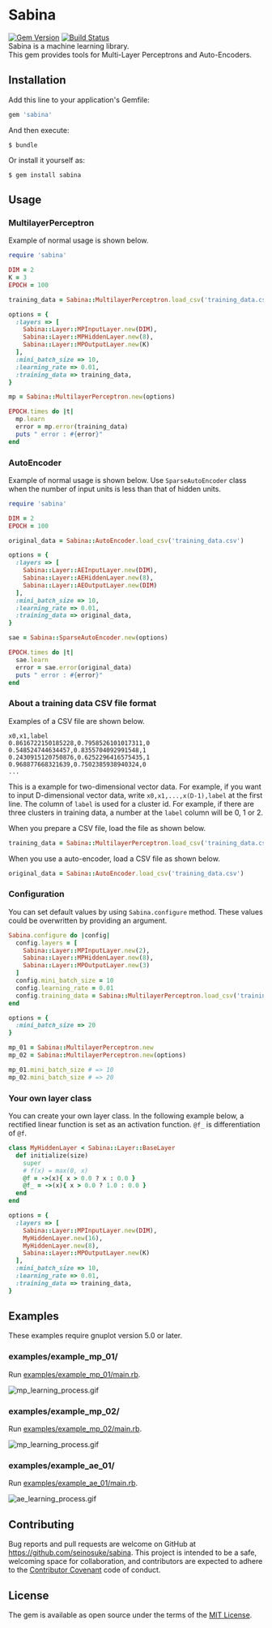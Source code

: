 # Sabina

[![Gem Version](https://badge.fury.io/rb/sabina.svg)](https://badge.fury.io/rb/sabina) [![Build Status](https://travis-ci.org/seinosuke/sabina.svg?branch=master)](https://travis-ci.org/seinosuke/sabina)  
Sabina is a machine learning library.  
This gem provides tools for Multi-Layer Perceptrons and Auto-Encoders.  

## Installation

Add this line to your application's Gemfile:

```ruby
gem 'sabina'
```

And then execute:

    $ bundle

Or install it yourself as:

    $ gem install sabina

## Usage

### MultilayerPerceptron

Example of normal usage is shown below.  

```ruby
require 'sabina'

DIM = 2
K = 3
EPOCH = 100

training_data = Sabina::MultilayerPerceptron.load_csv('training_data.csv')

options = {
  :layers => [
    Sabina::Layer::MPInputLayer.new(DIM),
    Sabina::Layer::MPHiddenLayer.new(8),
    Sabina::Layer::MPOutputLayer.new(K)
  ],
  :mini_batch_size => 10,
  :learning_rate => 0.01,
  :training_data => training_data,
}

mp = Sabina::MultilayerPerceptron.new(options)

EPOCH.times do |t|
  mp.learn
  error = mp.error(training_data)
  puts " error : #{error}"
end
```

### AutoEncoder

Example of normal usage is shown below. Use `SparseAutoEncoder` class when the number of input units is less than that of hidden units.

```ruby
require 'sabina'

DIM = 2
EPOCH = 100

original_data = Sabina::AutoEncoder.load_csv('training_data.csv')

options = {
  :layers => [
    Sabina::Layer::AEInputLayer.new(DIM),
    Sabina::Layer::AEHiddenLayer.new(8),
    Sabina::Layer::AEOutputLayer.new(DIM)
  ],
  :mini_batch_size => 10,
  :learning_rate => 0.01,
  :training_data => original_data,
}

sae = Sabina::SparseAutoEncoder.new(options)

EPOCH.times do |t|
  sae.learn
  error = sae.error(original_data)
  puts " error : #{error}"
end
```

### About a training data CSV file format

Examples of a CSV file are shown below.  

```
x0,x1,label
0.8616722150185228,0.7958526101017311,0
0.548524744634457,0.8355704092991548,1
0.2430915120750876,0.6252296416575435,1
0.968877668321639,0.7502385938940324,0
...
```

This is a example for two-dimensional vector data. For example, if you want to input D-dimensional vector data, write `x0,x1,...,x(D-1),label` at the first line.
The column of `label` is used for a cluster id. For example, if there are three clusters in training data, a number at the `label` column will be 0, 1 or 2.  

When you prepare a CSV file, load the file as shown below.

```ruby
training_data = Sabina::MultilayerPerceptron.load_csv('training_data.csv')
```

When you use a auto-encoder, load a CSV file as shown below.

```ruby
original_data = Sabina::AutoEncoder.load_csv('training_data.csv')
```

### Configuration

You can set default values by using `Sabina.configure` method. These values could be overwritten by providing an argument.  

```ruby
Sabina.configure do |config|
  config.layers = [
    Sabina::Layer::MPInputLayer.new(2),
    Sabina::Layer::MPHiddenLayer.new(8),
    Sabina::Layer::MPOutputLayer.new(3)
  ]
  config.mini_batch_size = 10
  config.learning_rate = 0.01
  config.training_data = Sabina::MultilayerPerceptron.load_csv('training_data.csv')
end

options = {
  :mini_batch_size => 20
}

mp_01 = Sabina::MultilayerPerceptron.new
mp_02 = Sabina::MultilayerPerceptron.new(options)

mp_01.mini_batch_size # => 10
mp_02.mini_batch_size # => 20
```

### Your own layer class
You can create your own layer class. In the following example below, a rectified linear function is set as an activation function. `@f_` is differentiation of `@f`.

```ruby
class MyHiddenLayer < Sabina::Layer::BaseLayer
  def initialize(size)
    super
    # f(x) = max(0, x)
    @f = ->(x){ x > 0.0 ? x : 0.0 }
    @f_ = ->(x){ x > 0.0 ? 1.0 : 0.0 }
  end
end

options = {
  :layers => [
    Sabina::Layer::MPInputLayer.new(DIM),
    MyHiddenLayer.new(16),
    MyHiddenLayer.new(8),
    Sabina::Layer::MPOutputLayer.new(K)
  ],
  :mini_batch_size => 10,
  :learning_rate => 0.01,
  :training_data => training_data,
}
```

## Examples

These examples require gnuplot version 5.0 or later.

### examples/example_mp_01/

Run [examples/example_mp_01/main.rb](https://github.com/seinosuke/sabina/blob/master/examples/example_mp_01/main.rb).  

![mp_learning_process.gif](https://github.com/seinosuke/sabina/blob/master/examples/example_mp_01/mp_learning_process.gif)

### examples/example_mp_02/

Run [examples/example_mp_02/main.rb](https://github.com/seinosuke/sabina/blob/master/examples/example_mp_02/main.rb).  

![mp_learning_process.gif](https://github.com/seinosuke/sabina/blob/master/examples/example_mp_02/mp_learning_process.gif)

### examples/example_ae_01/

Run [examples/example_ae_01/main.rb](https://github.com/seinosuke/sabina/blob/master/examples/example_ae_01/main.rb).  

![ae_learning_process.gif](https://github.com/seinosuke/sabina/blob/master/examples/example_ae_01/ae_learning_process.gif)


## Contributing

Bug reports and pull requests are welcome on GitHub at https://github.com/seinosuke/sabina. This project is intended to be a safe, welcoming space for collaboration, and contributors are expected to adhere to the [Contributor Covenant](http://contributor-covenant.org) code of conduct.


## License

The gem is available as open source under the terms of the [MIT License](http://opensource.org/licenses/MIT).
